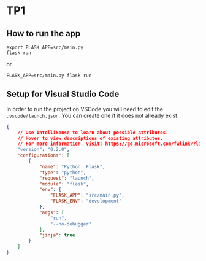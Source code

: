 # TP1

## How to run the app
```
export FLASK_APP=src/main.py
flask run
```
or 

```
FLASK_APP=src/main.py flask run
```

## Setup for Visual Studio Code

In order to run the project on VSCode you will need to edit the `.vscode/launch.json`. You can create one if it does not already exist.
```json
{
    // Use IntelliSense to learn about possible attributes.
    // Hover to view descriptions of existing attributes.
    // For more information, visit: https://go.microsoft.com/fwlink/?linkid=830387
    "version": "0.2.0",
    "configurations": [
        {
            "name": "Python: Flask",
            "type": "python",
            "request": "launch",
            "module": "flask",
            "env": {
                "FLASK_APP": "src/main.py",
                "FLASK_ENV": "development"
            },
            "args": [
                "run",
                "--no-debugger"
            ],
            "jinja": true
        }
    ]
}
```
